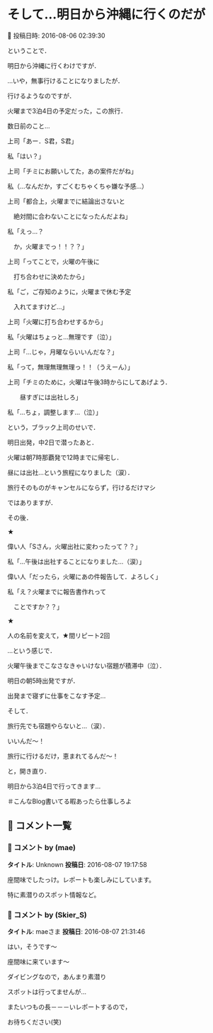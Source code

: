 # そして…明日から沖縄に行くのだが

📅 投稿日時: 2016-08-06 02:39:30

ということで．


明日から沖縄に行くわけですが．





…いや，無事行けることになりましたが．


行けるようなのですが．





火曜まで3泊4日の予定だった，この旅行．


数日前のこと…





上司「あー．S君，S君」





私「はい？」





上司「チミにお願いしてた，あの案件だがね」





私（…なんだか，すごくむちゃくちゃ嫌な予感…）





上司「都合上，火曜までに結論出さないと


　絶対間に合わないことになったんだよね」





私「えっ…？


　か，火曜までっ！！？？」





上司「ってことで，火曜の午後に


　打ち合わせに決めたから」





私「ご，ご存知のように，火曜まで休む予定


　入れてますけど…」





上司「火曜に打ち合わせするから」





私「火曜はちょっと…無理です（泣）」





上司「…じゃ，月曜ならいいんだな？」





私「って，無理無理無理っ！！（うえーん）」





上司「チミのために，火曜は午後3時からにしてあげよう．


　　昼すぎには出社しろ」





私「…ちょ，調整します…（泣）」





という，ブラック上司のせいで．





明日出発，中2日で潜ったあと．


火曜は朝7時那覇発で12時までに帰宅し．


昼には出社…という旅程になりました（涙）．





旅行そのものがキャンセルにならず，行けるだけマシ


ではありますが．





その後．


★


偉い人「Sさん，火曜出社に変わったって？？」





私「…午後は出社することになりました…（涙）」





偉い人「だったら，火曜にあの件報告して．よろしく」





私「え？火曜までに報告書作れって


　ことですか？？」


★


人の名前を変えて，★間リピート2回





…という感じで．


火曜午後までこなさなきゃいけない宿題が積滞中（泣）．





明日の朝5時出発ですが．


出発まで寝ずに仕事をこなす予定…


そして．


旅行先でも宿題やらないと…（涙）．





いいんだ～！


旅行に行けるだけ，恵まれてるんだ～！





と，開き直り．


明日から3泊4日で行ってきます…





＃こんなBlog書いてる暇あったら仕事しろよ

## 💬 コメント一覧

### 💬 コメント by (mae)
**タイトル**: Unknown
**投稿日**: 2016-08-07 19:17:58

座間味でしたっけ。レポートも楽しみにしています。

特に素潜りのスポット情報など。

### 💬 コメント by (Skier_S)
**タイトル**: maeさま
**投稿日**: 2016-08-07 21:31:46

はい，そうです～

座間味に来ています～



ダイビングなので，あんまり素潜り

スポットは行ってませんが…

またいつもの長－－－いレポートするので，

お待ちください(笑)

